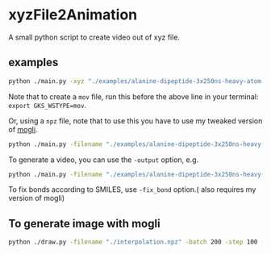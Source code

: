 # xyzFile2Animation

A small python script to create video out of xyz file.

## examples

```bash
python ./main.py -xyz "./examples/alanine-dipeptide-3x250ns-heavy-atom-positions.xyz" -batch 200
```

Note that to create a `mov` file, run this before the above line in your terminal: `export GKS_WSTYPE=mov`.

Or, using a `npz` file, note that to use this you have to use my tweaked version of  [mogli](https://github.com/li012589/mogli).

```bash
python ./main.py -filename "./examples/alanine-dipeptide-3x250ns-heavy-atom-positions.npz" -batch 200 -name arr_0 -smile "CC(=O)NC(C)C(=O)NC" -scaling 10 -fixy 23.222
```

To generate a video, you can use the `-output` option, e.g.

```bash
python ./main.py -filename "./examples/alanine-dipeptide-3x250ns-heavy-atom-positions.npz" -batch 200 -name arr_0 -smile "CC(=O)NC(C)C(=O)NC" -scaling 1 -fixy 0 -output test2.mov
```

To fix bonds according to SMILES, use `-fix_bond` option.( also requires my version of mogli)

## To generate image with mogli

```bash
python ./draw.py -filename "./interpolation.npz" -batch 200 -step 100 -name arr_0 -smile "CC(=O)NC(C)C(=O)NC" -scaling 1 -fixy 0 -output testdf.png -fix_bond
```

